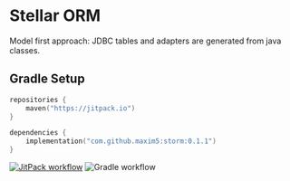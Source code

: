 # Stellar ORM

Model first approach: JDBC tables and adapters are generated from java classes.

## Gradle Setup

```kotlin
repositories {
    maven("https://jitpack.io")
}

dependencies {
    implementation("com.github.maxim5:storm:0.1.1")
}
```

[![JitPack workflow](https://jitpack.io/v/maxim5/storm.svg)](https://jitpack.io/#maxim5/storm)
![Gradle workflow](https://github.com/maxim5/storm/actions/workflows/gradle.yml/badge.svg)
